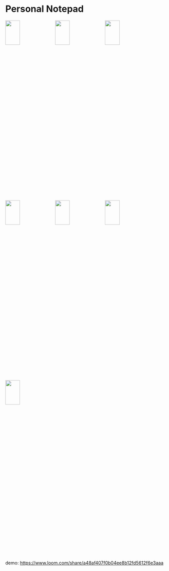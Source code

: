 # Personal Notepad

<img width=30% height=14% src="https://user-images.githubusercontent.com/62088928/199103383-3e9877ee-5499-415e-a8a2-47fd8571f80d.jpg">   <img width=30% height=14% src="https://user-images.githubusercontent.com/62088928/199103473-b9afdc1c-8bef-48f7-99e8-e2f972f60002.jpg"> <img width=30% height=14% src="https://user-images.githubusercontent.com/62088928/199103578-2f532775-4ded-4798-979a-9158dd650a75.jpg">

<img width=30% height=14% src="https://user-images.githubusercontent.com/62088928/199104064-6be8ac24-beec-4224-84e0-5113ca1c99a1.jpg">   <img width=30% height=14% src="https://user-images.githubusercontent.com/62088928/199103708-ad301574-ebc1-4a61-a667-729b7913a437.jpg">    <img width=30% height=14% src="https://user-images.githubusercontent.com/62088928/203822625-57af9459-4378-48b4-a430-f10169b6932a.jpg">

<img width=30% height=14% src="https://user-images.githubusercontent.com/62088928/199103776-57c75701-e292-4b0d-9daf-2ca624dd5fac.jpg">

demo: https://www.loom.com/share/a48af407f0b04ee8b12fd5612f6e3aaa
